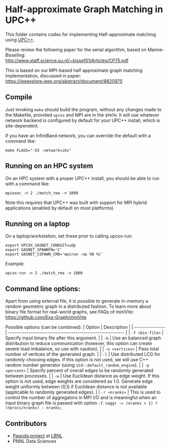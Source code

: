 # Half-approximate Graph Matching in UPC++

This folder contains codes for implementing Half-approximate
matching using [UPC++](https://upcxx.lbl.gov).

Please review the following paper for the serial
algorithm, based on Manne-Bisseling:     
http://www.staff.science.uu.nl/~bisse101/Articles/CP75.pdf

This is based on our MPI-based half approximate graph matching 
implementation, discussed in paper:    
https://ieeexplore.ieee.org/abstract/document/8820975


## Compile

Just invoking `make` should build the program, without any
changes made to the Makefile, provided `upcxx` and MPI are in the `$PATH`. 
It will use whatever network backend is configured by default
for your UPC++ install, which is site-dependent.

If you have an InfiniBand network, you can override the default 
with a command like:
```
make FLAGS="-O3 -network=ibv"
```

## Running on an HPC system

On an HPC system with a proper UPC++ install, you should be able
to run with a command like:

```
mpiexec -n 2 ./match_rma -n 1000
```

Note this requires that UPC++ was built with support for MPI hybrid
applications (enabled by default on most platforms).

## Running on a laptop

On a laptop/workstation, set these prior to calling upcxx-run:

```
export UPCXX_GASNET_CONDUIT=udp
export GASNET_SPAWNFN='C'
export GASNET_CSPAWN_CMD='mpirun -np %N %C'
```

Example: 

```
upcxx-run -n 2 ./match_rma -n 1000
```

## Command line options:


Apart from using external file, it is possible to generate
in-memory a random geometric graph in a distributed fashion.
To learn more about binary file format for real-world graphs, 
see FAQs of miniVite: https://github.com/Exa-Graph/miniVite

Possible options (can be combined):
| Option          | Description                                               |
| --------------- | --------------------------------------------------------- |
| `-f <bin-file>` | Specify input binary file after this argument.            |
| `-b`            | Use an balanced graph distribution to reduce communication (however, this option can create severe load imbalance, so use with caution). |
| `-n <vertices>` | Pass total number of vertices of the generated graph.       |
| `-l`            | Use distributed LCG for randomly choosing edges. If this option is not used, we will use C++ random number generator (using `std::default_random_engine`). |
| `-p <percent>`  | Specify percent of overall edges to be randomly generated between processes. |
| `-w`            | Use Euclidean distance as edge weight. If this option is not used, edge weights are considered as 1.0. Generate edge weight uniformly between (0,1) if Euclidean distance is not available (applicable to randomly generated edges). |
| `-r <nranks>`   | This is used to control the number of aggregators in MPI I/O and is meaningful when an input binary graph file is passed with option `-f`.  `naggr := (nranks > 1) ? (nprocs/nranks) : nranks;` 

## Contributors

* [Pagoda project](https://crd.lbl.gov/pagoda) at [LBNL](https://www.lbl.gov)
* PNNL Data Sciences


